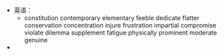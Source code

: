 - 英语：
	- constitution
	  contemporary
	  elementary
	  feeble
	  dedicate
	  flatter
	  conservation
	  concentration
	  injure
	  frustration
	  impartial
	  compromise
	  violate
	  dilemma
	  supplement
	  fatigue
	  physically
	  prominent
	  moderate
	  genuine
-
